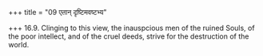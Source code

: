 +++
title = "09 एतान् दृष्टिमवष्टभ्य"

+++
16.9. Clinging to this view, the inauspcious men of the ruined Souls, of
the poor intellect, and of the cruel deeds, strive for the destruction
of the world.
